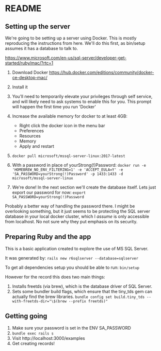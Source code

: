 # README


## Setting up the server

We're going to be setting up a server using Docker. This is mostly reproducing
the instructions from here. We'll do this first, as bin/setup assumes it has a
database to talk to.

https://www.microsoft.com/en-us/sql-server/developer-get-started/ruby/mac/?rtc=1

1. Download Docker https://hub.docker.com/editions/community/docker-ce-desktop-mac/
2. Install it
3. You'll need to temporarily elevate your privileges through self service,
   and will likely need to ask systems to enable this for you. This prompt will
   happen the first time you run 'Docker'
3. Increase the available memory for docker to at least 4GB:

   - Right click the docker icon in the menu bar
   - Preferences
   - Resources
   - Memory
   - Apply and restart

4. `docker pull microsoft/mssql-server-linux:2017-latest`
5. With a password in place of yourStrong(!)Password: `docker run -e 'HOMEBREW_NO_ENV_FILTERING=1' -e 'ACCEPT_EULA=Y' -e 'SA_PASSWORD=yourStrong(!)Password' -p 1433:1433 -d microsoft/mssql-server-linux`
6. We're done! In the next section we'll create the database itself. Lets just export our password for now:
`export SA_PASSWORD=yourStrong(!)Password`

Probably a better way of handling the password there. I might be overlooking something, but it just seems to be
protecting the SQL server database in your local docker cluster, which I *assume* is only accessible from
localhost. No not sure why they put emphasis on its security.


## Preparing Ruby and the app

This is a basic application created to explore the use of MS SQL Server.

It was generated by:
`rails new r6sqlserver --database=sqlserver`

To get all dependencies setup you should be able to run:
`bin/setup`

However for the record this does two main things:
1. Installs freetds (via brew), which is the database driver of SQL Server.
2. Sets some bundler build flags, which ensure that the tiny_tds gem can actually
   find the brew libraries.
   `bundle config set build.tiny_tds --with-freetds-dir="\$(brew --prefix freetds)"`

## Getting going

1. Make sure your password is set in the ENV SA_PASSWORD
2. `bundle exec rails s`
3. Visit http://localhost:3000/examples
4. Get creating records!
